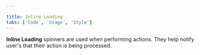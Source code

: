 ```yaml
---

title: Inline Loading
tabs: ['Code', 'Usage', 'Style']
---
```


**Inline Loading** spinners are used when performing actions. They help notify user's that their action is being processed.

<component 
    name="Inline Loading"
    component="inline-loading" 
    variation="inline-loading"
    codepen="oMpMYK"
    hasReactVersion="true"
    >
</component>
<component-docs component="inline-loading"></component-docs>
